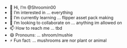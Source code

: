 - 👋 Hi, I’m @Shroomin00
- 👀 I’m interested in ... everything
- 🌱 I’m currently learning ... flipper asset pack making
- 💞️ I’m looking to collaborate on ... anything im allowed on
- 📫 How to reach me ... tbd
- 😄 Pronouns: ... shroom/mushie
- ⚡ Fun fact: ... mushrooms are nor plant or animal

<!---
Shroomin00/Shroomin00 is a ✨ special ✨ repository because its `README.md` (this file) appears on your GitHub profile.
You can click the Preview link to take a look at your changes.
--->
